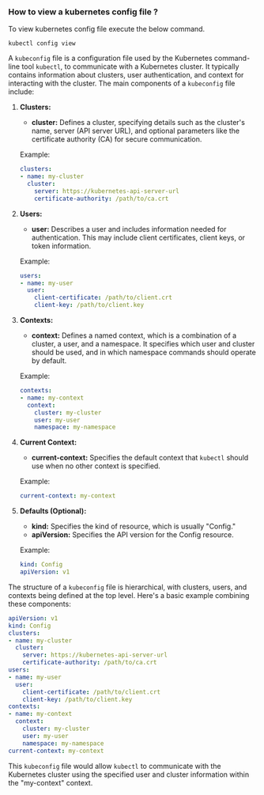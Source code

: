 
### How to view a kubernetes config file ?

To view kubernetes config file execute the below command.
```
kubectl config view
```


A `kubeconfig` file is a configuration file used by the Kubernetes command-line tool `kubectl`, to communicate with a Kubernetes cluster. It typically contains information about clusters, user authentication, and context for interacting with the cluster. The main components of a `kubeconfig` file include:

1. **Clusters:**
   - **cluster:** Defines a cluster, specifying details such as the cluster's name, server (API server URL), and optional parameters like the certificate authority (CA) for secure communication.

   Example:
   ```yaml
   clusters:
   - name: my-cluster
     cluster:
       server: https://kubernetes-api-server-url
       certificate-authority: /path/to/ca.crt
   ```

2. **Users:**
   - **user:** Describes a user and includes information needed for authentication. This may include client certificates, client keys, or token information.

   Example:
   ```yaml
   users:
   - name: my-user
     user:
       client-certificate: /path/to/client.crt
       client-key: /path/to/client.key
   ```

3. **Contexts:**
   - **context:** Defines a named context, which is a combination of a cluster, a user, and a namespace. It specifies which user and cluster should be used, and in which namespace commands should operate by default.

   Example:
   ```yaml
   contexts:
   - name: my-context
     context:
       cluster: my-cluster
       user: my-user
       namespace: my-namespace
   ```

4. **Current Context:**
   - **current-context:** Specifies the default context that `kubectl` should use when no other context is specified.

   Example:
   ```yaml
   current-context: my-context
   ```

5. **Defaults (Optional):**
   - **kind:** Specifies the kind of resource, which is usually "Config."
   - **apiVersion:** Specifies the API version for the Config resource.

   Example:
   ```yaml
   kind: Config
   apiVersion: v1
   ```

The structure of a `kubeconfig` file is hierarchical, with clusters, users, and contexts being defined at the top level. Here's a basic example combining these components:

```yaml
apiVersion: v1
kind: Config
clusters:
- name: my-cluster
  cluster:
    server: https://kubernetes-api-server-url
    certificate-authority: /path/to/ca.crt
users:
- name: my-user
  user:
    client-certificate: /path/to/client.crt
    client-key: /path/to/client.key
contexts:
- name: my-context
  context:
    cluster: my-cluster
    user: my-user
    namespace: my-namespace
current-context: my-context
```

This `kubeconfig` file would allow `kubectl` to communicate with the Kubernetes cluster using the specified user and cluster information within the "my-context" context.